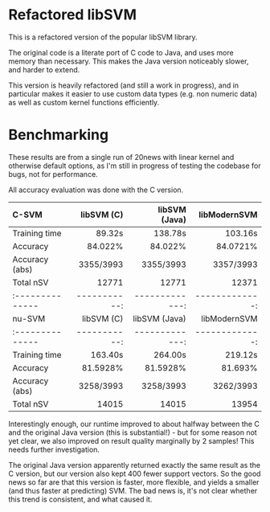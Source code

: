 Refactored libSVM
=================

This is a refactored version of the popular libSVM library.

The original code is a literate port of C code to Java, and uses
more memory than necessary. This makes the Java version noticeably
slower, and harder to extend.

This version is heavily refactored (and still a work in progress), and
in particular makes it easier to use custom data types (e.g. non numeric data)
as well as custom kernel functions efficiently.


Benchmarking
============

These results are from a single run of 20news with linear kernel and otherwise
default options, as I'm still in progress of testing the codebase for bugs,
not for performance.

All accuracy evaluation was done with the C version.

C-SVM          | libSVM (C) | libSVM (Java) | libModernSVM
:--------------|-----------:| -------------:|-------------:
Training time  |     89.32s |       138.78s |      103.16s
Accuracy       |    84.022% |       84.022% |     84.0721%
Accuracy (abs) |  3355/3993 |     3355/3993 |    3357/3993
Total nSV      |      12771 |         12771 |        12371
:--------------|-----------:| -------------:|-------------:
nu-SVM         | libSVM (C) | libSVM (Java) | libModernSVM
:--------------|-----------:| -------------:|-------------:
Training time  |    163.40s |       264.00s |      219.12s
Accuracy       |   81.5928% |      81.5928% |      81.693%
Accuracy (abs) |  3258/3993 |     3258/3993 |    3262/3993
Total nSV      |      14015 |         14015 |        13954

Interestingly enough, our runtime improved to about halfway between the C
and the original Java version (this is substantial!) - but for some reason
not yet clear, we also improved on result quality marginally by 2 samples!
This needs further investigation.

The original Java version apparently returned exactly the same result as
the C version, but our version also kept 400 fewer support vectors. So the
good news so far are that this version is faster, more flexible, and yields
a smaller (and thus faster at predicting) SVM. The bad news is, it's not clear
whether this trend is consistent, and what caused it.
